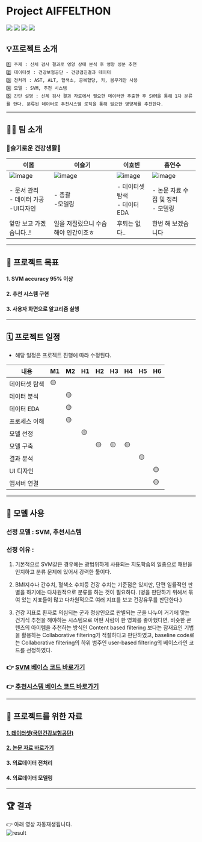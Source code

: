 
# Project AIFFELTHON


<img src="https://img.shields.io/badge/Python-3776AB?style=for-the-badge&logo=Python&logoColor=white"> <img src="https://img.shields.io/badge/Android-3DDC84?style=for-the-badge&logo=Android&logoColor=white"> <img src="https://img.shields.io/badge/Google Colab-F9AB00?style=for-the-badge&logo=Google Colab&logoColor=white"> <img src="https://img.shields.io/badge/Notion-000000?style=for-the-badge&logo=Notion&logoColor=white">

## 💡프로젝트 소개
```
1️⃣ 주제 : 신체 검사 결과로 영양 상태 분석 후 영양 성분 추천   
2️⃣ 데이터셋 : 건강보험공단 - 건강검진결과 데이터   
3️⃣ 전처리 : AST, ALT, 혈색소, 공복혈당, 키, 몸무게만 사용   
4️⃣ 모델 : SVM, 추천 시스템   
5️⃣ 간단 설명 : 신체 검사 결과 자료에서 필요한 데이터만 추출한 후 SVM을 통해 1차 분류를 한다. 분류된 데이터로 추천시스템 로직을 통해 필요한 영양제를 추천한다.
```


---
## 🤸‍♂️ 팀 소개

### 💪슬기로운 건강생활💪

|이봄|이슬기|이호빈|홍연수|
|---|---|---|---|
|![image](https://user-images.githubusercontent.com/96757866/166195163-f7f405d5-fa8d-44b7-9d79-2e2dcf6a1ebb.png)|![image](https://user-images.githubusercontent.com/96757866/166195149-bc89383e-ddf7-48d3-a1d6-db79bed4d4aa.png)|![image](https://user-images.githubusercontent.com/96757866/166195189-2ffa50c4-a94d-4c19-a396-a5ee8f89b642.png)|![image](https://user-images.githubusercontent.com/96757866/166195108-3464148f-8cff-4f95-8ca5-a5e78a07d2e0.png)|
|- 문서 관리 </br>- 데이터 가공 </br>-UI디자인|- 총괄 </br>-모델링|- 데이터셋 탐색 </br> - 데이터 EDA|- 논문 자료 수집 및 정리 </br>- 모델링|
|앞만 보고 가겠습니다..!|일을 저질렀으니 수습해야 인간이죠ㅎ|후퇴는 없다..|한번 해 보겠습니다|

---
## 🏅 프로젝트 목표
#### 1. SVM accuracy 95% 이상
#### 2. 추천 시스템 구현
#### 3. 사용자 화면으로 알고리즘 실행

---
## 🗓️ 프로젝트 일정
- 해당 일정은 프로젝트 진행에 따라 수정된다.

|내용|M1|M2|H1|H2|H3|H4|H5|H6|
|---|---|---|---|---|---|---|---|---|
|데이터셋 탐색|🟡||||||||
|데이터 분석||🟡|||||||
|데이터 EDA||🟡|||||||
|프로세스 이해||🟡|||||||
|모델 선정|||🟡||||||
|모델 구축||||🟡|🟡|🟡|||
|결과 분석|||||||🟡||
|UI 디자인||||||||🟡|
|앱서버 연결||||||||🟡|

---
## 🤖 모델 사용
### 선정 모델 : SVM, 추천시스템
### 선정 이유 : 
1. 기본적으로 SVM같은 경우에는 광범위하게 사용되는 지도학습의 일종으로 패턴을 인지하고 분류 문제에 있어서 강력한 툴이다. 

2. BMI지수나 간수치, 혈색소 수치등 건강 수치는 기준점은 있지만, 단편 일률적인 판별을 하기에는 다차원적으로 분류를 하는 것이 필요하다. (병을 판단하기 위해서 묶여 있는 지표들이 많고 다차원적으로 여러 지표를 보고 건강유무를 판단한다.) 

3. 건강 지표로 환자로 의심되는 군과 정상인으로 판별되는 군을 나누어 거기에 맞는 건기식 추천을 해야하는 시스템으로  어떤 사람이 한 영화를 좋아했다면, 비슷한 콘텐츠의 아이템을 추천하는 방식인 Content based filtering 보다는  잠재요인 기법을 활용하는 Collaborative filtering가 적절하다고 판단하였고, baseline code로는 Collaborative filtering의 하위 범주인 user-based filtering의 베이스라인 코드를 선정하였다. 
### 👉 [SVM 베이스 코드 바로가기](https://github.com/LAGABI44/Project-AIFFELTHON/tree/main/Base%20code/SVM)
### 👉 [추천시스템 베이스 코드 바로가기](https://github.com/LAGABI44/Project-AIFFELTHON/tree/main/Base%20code/Recommender_system)
---
## 🦄 프로젝트를 위한 자료
#### [1. 데이터셋(국민건강보험공단)](https://www.data.go.kr/data/15007122/fileData.do)
#### [2. 논문 자료 바로가기](https://github.com/LAGABI44/Project-AIFFELTHON/tree/main/%EB%85%BC%EB%AC%B8%20%EC%9E%90%EB%A3%8C)
#### 3. 의료데이터 전처리
#### 4. 의료데이터 모델링

---
## 🏆 결과
👉 아래 영상 자동재생됩니다.   
![result](https://user-images.githubusercontent.com/96757866/172508654-841acd97-3f88-4233-a2cc-a5a8cd5828c0.gif)

